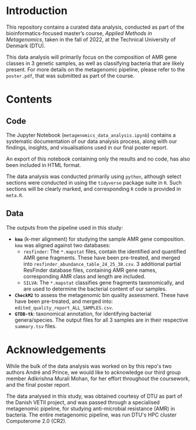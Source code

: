 # Introduction
This repository contains a curated data analysis, conducted as part of the bioinformatics-focused master’s course, *Applied Methods in Metagenomics*, taken in the fall of 2022, at the Technical University of Denmark (DTU). 

This data analysis will primarily focus on the composition of AMR gene classes in 3 genetic samples, as well as classifying bacteria that are likely present. For more details on the metagenomic pipeline, please refer to the `poster.pdf`, that was submitted as part of the course.

# Contents
## Code
The Jupyter Notebook (`metagenomics_data_analysis.ipynb`) contains a systematic documentation of our data analysis process, along with our findings, insights, and visualisations used in our final poster report. 

An export of this notebook containing only the results and no code, has also been included in HTML format.

The data analysis was conducted primarily using `python`, although select sections were conducted in using the `tidyverse` package suite in `R`. Such sections will be clearly marked, and corresponding `R` code is provided in `meta.R`.

## Data
The outputs from the pipeline used in this study:
* **`kma`** (k-mer alignment) for studying the sample AMR gene composition. `kma` was aligned against two databases:
    * `resfinder`: The `*.mapstat` files, contain the identified and quantified AMR gene fragments. These have been pre-treated, and merged into `resfinder_abundance_table_24_25_38.csv`. 3 additional partial ResFinder database files, containing AMR gene names, corresponding AMR class and length are included.
    * `SILVA`: The `*.mapstat` classifies gene fragments taxonomically, and are used to determine the bacterial content of our samples. 
* **`CheckM2`** to assess the metagenomic bin quality assessment. These have have been pre-treated, and merged into: `edited_quality_report_ALL_SAMPLES.csv`.
* **`GTDB-tk`**: taxonomical annotation, for identifying bacterial genera/species. The output files for all 3 samples are in their respective `summary.tsv` files.   

# Acknowledgements
While the bulk of the data analysis was worked on by this repo's two authors André and Prince, we would like to acknowledge our third group member Adikrishna Murali Mohan, for her effort throughout the coursework, and the final poster report.

The data analysed in this study, was obtained courtesy of DTU as part of the Danish VETII project, and was passed through a specialised metagenomic pipeline, for studying anti-microbial resistance (AMR) in bacteria. The entire metagenomic pipeline, was run DTU's HPC cluster Computerome 2.0 (CR2).
